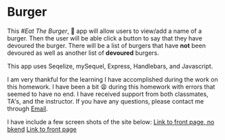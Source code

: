 # Burger

This *#Eat The Burger*, :hamburger: app will allow users to view/add a name of a burger.  Then the user will be able click a button to say that they have devoured the burger.  There will be a list of burgers that have **not** been devoured as well as another list of **devoured** burgers.

This app uses Seqelize, mySequel, Express, Handlebars, and Javascript.

I am very thankful for the learning I have accomplished during the work on this homework.  I have been a bit :weary: during this homework with errors that seemed to have no end.  I have received support from both classmates, TA's, and the instructor.  If you have any questions, please contact me through [Email](CharityAQuinn@gmail.com).

I have include a few screen shots of the site below:
[Link to front page, no bkend](href="./public/assets/img/Doc1.docx")
[Link to front page](https://i.gyazo.com/7d15f135e279c4ddc5c3cf5cc4b57341.png)
